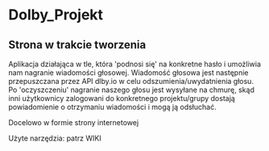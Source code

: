 # Dolby_Projekt
## Strona w trakcie tworzenia

Aplikacja działająca w tle, która 'podnosi się' na konkretne hasło i umożliwia nam nagranie wiadomości głosowej.
Wiadomość głosowa jest następnie przepuszczana przez API dlby.io w celu odszumienia/uwydatnienia głosu.
Po 'oczyszczeniu' nagranie naszego głosu jest wysyłane na chmurę, skąd inni użytkownicy zalogowani do konkretnego projektu/grupy dostają powiadomienie o otrzymaniu wiadomości i mogą ją odsłuchać.

Docelowo w formie strony internetowej

Użyte narzędzia: patrz WIKI
